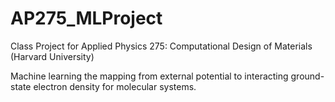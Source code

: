 # AP275_MLProject

Class Project for Applied Physics 275: Computational Design of Materials (Harvard University)

Machine learning the mapping from external potential to interacting ground-state electron density for molecular systems. 
